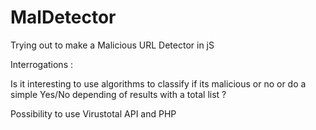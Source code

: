 # MalDetector


Trying out to make a Malicious URL Detector in jS 

Interrogations : 

Is it interesting to use algorithms to classify if its malicious or no or do a simple Yes/No depending of results with a total list ?

Possibility to use Virustotal API and PHP
